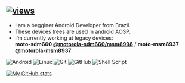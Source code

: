 ## [![views](https://komarev.com/ghpvc/?username=Vhmit&color=0FCF0F)](https://github.com/antonkomarev/github-profile-views-counter)

- I am a begginer Android Developer from Brazil.
- These devices trees are used in android AOSP.
- I’m currently working at legacy devices:
  <br>
   **moto-sdm660 [@motorola-sdm660/msm8998](https://github.com/motorola-sdm660-devs)** / **moto-msm8937 [@motorola-msm8937](https://github.com/motorola-msm8937-devs)**
  </br>

<img alt="Android" src="https://img.shields.io/badge/Android-3DDC84?style=for-the-badge&logo=android&logoColor=white" /> <img alt="Linux" src="https://img.shields.io/badge/Linux-FCC624?style=for-the-badge&logo=linux&logoColor=black"> <img alt="Git" src="https://img.shields.io/badge/git-%23F05033.svg?style=for-the-badge&logo=git&logoColor=white"/> <img alt="GitHub" src="https://img.shields.io/badge/github-%23121011.svg?style=for-the-badge&logo=github&logoColor=white"/> <img alt="Shell Script" src="https://img.shields.io/badge/shell_script-%23121011.svg?style=for-the-badge&logo=gnu-bash&logoColor=white"/>

[![My GitHub stats](https://github-readme-stats.vercel.app/api?username=Vhmit&show_icons=true&theme=github_dark&hide_border=true)](https://github.com/Vhmit)

